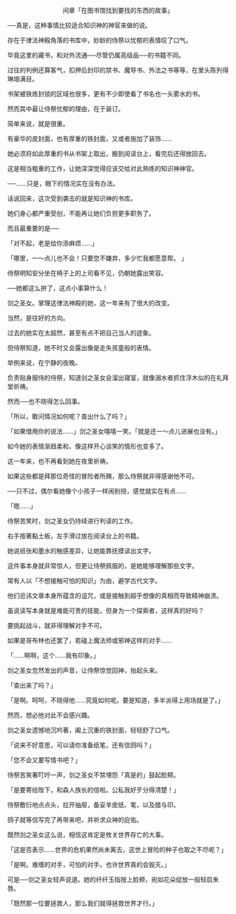 <p align="center">间章「在图书馆找到要找的东西的故事」</p>

──真是，这种事情比较适合知识神的神官来做的说。

存在于律法神殿角落的书库中，妙龄的侍祭以忧郁的表情叹了口气。

毕竟这里的藏书，和对外流通──尽管仍属高级品──的书籍不同。

过往的判例还算客气，扣押后封印的禁书、魔导书、外法之书等等，在里头陈列得琳琅满目。

书架被铁炼封锁的区域也很多，更有不少即使看了书名也一头雾水的书。

然而其中最让侍祭忧郁的理由，在于装订。

简单来说，就是很重。

有豪华的皮封面，也有厚重的铁封面，又或者施加了装饰……

她必须将如此厚重的书从书架上取出，搬到阅读台上，看完后还得放回去。

这是相当粗重的工作，让她深深觉得应该交给对此熟练的知识神神官。

──……只是，眼下的情况实在没有办法。

话说回来，这次受到袭击的就是知识神的书库。

她们身心都严重受创，不能再让她们负担更多职务了。

而且最重要的是──

「对不起，老是给你添麻烦……」

「哪里，一～点儿也不会！只要您不嫌弃，多少忙我都愿意帮。 」

侍祭明知安分坐在椅子上的上司看不见，仍朝她露出笑容。

──她都这么拚了，这点小事算什么！

剑之圣女。掌理这律法神殿的她，这一年来有了很大的改变。

当然，是往好的方向。

过去的她实在太超然，甚至有点不把自己当人的迹象。

但侍祭知道，她不时又会露出像是走失孩童般的表情。

举例来说，在宁静的夜晚。

负责贴身服侍的侍祭，知道剑之圣女会溜出寝室，就像溺水者抓住浮木似的在礼拜堂祈祷。

然而──也不晓得怎么回事。

「所以，敢问情况如何呢？查出什么了吗？」

「如果借用你的说法……」剑之圣女嘻嘻一笑。「就是还一～点儿进展也没有。」

如今她的表情渐趋柔和，像这样开心谈笑的情形也变多了。

这一年来，也不再看到她在夜里祈祷。

如果这些都是拜那位奇怪的冒险者所赐，那么侍祭就非得感谢他不可。

──只不过，偶尔看她像个小孩子一样闹别扭，感觉就实在有点……

「嗯……」

侍祭苦笑时，剑之圣女仍持续进行判读的工作。

右手按著黏土板，左手滑过放在阅读台上的书籍。

她说纸张和墨水的触感差异，让她能靠抚摸读出文字。

这件事本身就非常惊人，但更让侍祭佩服的，是她能够理解那些文字。

常有人以「不想接触可怕的知识」为由，避学古代文字。

他们忌讳文章本身所蕴含的诅咒，或是接触到超乎想像的真相而导致精神崩溃。

虽说读写本身就是难能可贵的技能，但身为一个探索者，这样真的好吗？

要挑起战斗，就非得理解对手不可。

如果是哥布林也还罢了，若碰上魔法师或邪神这样的对手……

「……啊啊，这个……我有印象。」

剑之圣女忽然发出的声音，让侍祭惊觉回神，抬起头来。

「查出来了吗？」

「是啊。呵呵，不晓得他……究竟如何呢。要是知道，多半派得上用场就是了。」

然而，想必他对此不会感兴趣。

剑之圣女遗憾地沉吟著，阖上沉重的铁封面，轻轻舒了口气。

「说来不好意思，可以请你准备纸笔，还有信鸽吗？」

「您不会又要写情书吧？」

侍祭苦笑著叮咛一声，剑之圣女不禁埋怨「真是的」鼓起脸颊。

「是要寄给陛下，和森人族长的信啦。公私我好歹分得清楚！」

侍祭敷衍地点点头，拉开抽屉，备妥羊皮纸、笔，以及腊与印。

鸽子就等信写完了再带来吧，并祈求众神的庇佑。

既然剑之圣女这么说，相信这肯定是攸关世界存亡的大事。

「这是否表示……世界的危机果然尚未离去，这世上冒险的种子也取之不尽呢？」

「是啊。难缠的对手，可怕的对手。也许世界真的会毁灭。」

可是──剑之圣女轻声说道。她的纤纤玉指按上脸颊，宛如花朵绽放一般轻启朱唇。

「既然那一位要拯救人，那么我们就得拯救世界才行。」

